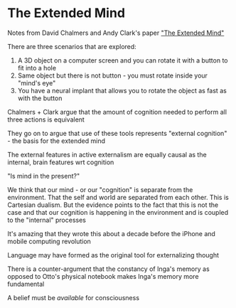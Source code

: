 # The Extended Mind

Notes from David Chalmers and Andy Clark's paper ["The Extended Mind"]([url](https://www.alice.id.tue.nl/references/clark-chalmers-1998.pdf))

There are three scenarios that are explored:

1. A 3D object on a computer screen and you can rotate it with a button to fit into a hole
2. Same object but there is not button - you must rotate inside your "mind's eye"
3. You have a neural implant that allows you to rotate the object as fast as with the button

Chalmers + Clark argue that the amount of cognition needed to perform all three actions is equivalent

They go on to argue that use of these tools represents "external cognition" - the basis for the extended mind

The external features in active externalism are equally causal as the internal, brain features wrt cognition

"Is mind in the present?"

We think that our mind - or our "cognition" is separate from the environment. That the self and world are separated from each other. This is Cartesian dualism. But the evidence points to the fact that this is not the case and that our cognition is happening in the environment and is coupled to the "internal" processes

It's amazing that they wrote this about a decade before the iPhone and mobile computing revolution

Language may have formed as the original tool for externalizing thought

There is a counter-argument that the constancy of Inga's memory as opposed to Otto's physical notebook makes Inga's memory more fundamental

A belief must be *available* for consciousness
